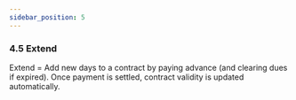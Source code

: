 ```yaml
---
sidebar_position: 5
---
```


### 4.5 Extend

Extend = Add new days to a contract by paying advance (and clearing dues if expired). Once payment is settled, contract validity is updated automatically.